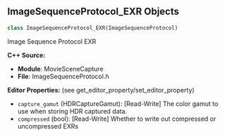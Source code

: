 ## ImageSequenceProtocol_EXR Objects

```python
class ImageSequenceProtocol_EXR(ImageSequenceProtocol)
```

Image Sequence Protocol EXR

**C++ Source:**

- **Module**: MovieSceneCapture
- **File**: ImageSequenceProtocol.h

**Editor Properties:** (see get_editor_property/set_editor_property)

- ``capture_gamut`` (HDRCaptureGamut):  [Read-Write] The color gamut to use when storing HDR captured data.
- ``compressed`` (bool):  [Read-Write] Whether to write out compressed or uncompressed EXRs

<a id="unreal.MovieSceneCapture"></a>